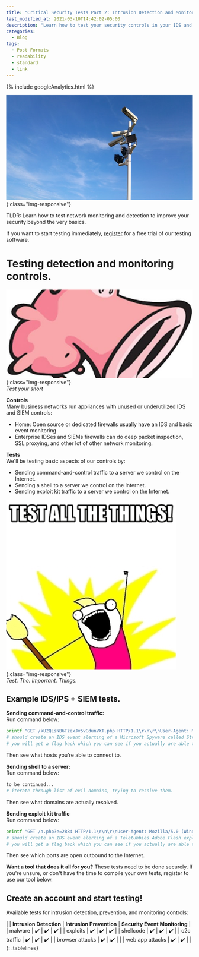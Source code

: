 ```yaml
---
title: "Critical Security Tests Part 2: Intrusion Detection and Monitoring Tests Guide"
last_modified_at: 2021-03-10T14:42:02-05:00
description: "Learn how to test your security controls in your IDS and SIEM using your command line"
categories:
  - Blog
tags:
  - Post Formats
  - readability
  - standard
  - link
---
```

<!-- Google analytics -->
{% include googleAnalytics.html %}
<!-- leadfeeder analytics -->
<!-- {% include leadfeederAnalytics.html %} -->

![compliance](/assets/images/2021-03-10/featureimage.jpg){:class="img-responsive"}  

TLDR: Learn how to test network monitoring and detection to improve your security beyond the very basics.

If you want to start testing immediately, [register][create account] for a free trial of our testing software.

# Testing detection and monitoring controls.
![compliance](/assets/images/2021-03-10/snort-ids.jpeg){:class="img-responsive"}  
*Test your snort*


**Controls**  
Many business networks run appliances with unused or underutilized IDS and SIEM controls:
* Home: Open source or dedicated firewalls usually have an IDS and basic event monitoring
* Enterprise IDSes and SIEMs firewalls can do deep packet inspection, SSL proxying, and other lot of other network monitoring.

**Tests**  
We'll be testing basic aspects of our controls by:
* Sending command-and-control traffic to a server we control on the Internet.
* Sending a shell to a server we control on the Internet.
* Sending exploit kit traffic to a server we control on the Internet.

![test all the security things](/assets/images/2021-03-08/test-all-the-things.png){:class="img-responsive"}  
*Test. The. Important. Things.*

## Example IDS/IPS + SIEM tests.

**Sending command-and-control traffic:**  
Run command below:
```bash
printf "GET /kU2QLsNB6TzexJv5vGdunVXT.php HTTP/1.1\r\n\r\nUser-Agent: Mozilla/5.0 (Windows NT 10.0; Win64; x64) AppleWebKit/537.36 (KHTML, like Gecko) Chrome/74.0.3729.169 Safari/537.36\r\nHost: 107.23.248.210\r\nAccept: */*\r\n\r\n" | nc -v 107.23.248.210 80
# should create an IDS event alerting of a Microsoft Spyware called Strong Pity.
# you will get a flag back which you can see if you actually are able to detect with deep packet inspection.
```
Then see what hosts you're able to connect to.

**Sending shell to a server:**  
Run command below:
```bash
to be continued...
# iterate through list of evil domains, trying to resolve them.
```
Then see what domains are actually resolved.

**Sending exploit kit traffic**  
Run command below:
```bash
printf "GET /a.php?e=2884 HTTP/1.1\r\n\r\nUser-Agent: Mozilla/5.0 (Windows NT 10.0; Win64; x64) AppleWebKit/537.36 (KHTML, like Gecko) Chrome/74.0.3729.169 Safari/537.36\r\nHost: 107.23.248.210\r\nAccept: */*\r\n\r\n" | nc -v 107.23.248.210 80
# should create an IDS event alerting of a Teletubbies Adobe Flash exploit indication.
# you will get a flag back which you can see if you actually are able to detect with deep 
```
Then see which ports are open outbound to the Internet.

**Want a tool that does it all for you?**
These tests need to be done securely. If you're unsure, or don't have the time to compile your own tests, register to use our tool below.

## Create an account and start testing!  
Available tests for intrusion detection, prevention, and monitoring controls:

<style>
.tablelines table, .tablelines td, .tablelines th {
        border: 1px gray;
        }
</style>
|                       |  **Intrusion Detection** | **Intrusion Prevention**   | **Security Event Monitoring** |
| malware               | :heavy_check_mark:       | :heavy_check_mark:         | :heavy_check_mark:            |
| exploits              | :heavy_check_mark:       | :heavy_check_mark:         | :heavy_check_mark:            |
| shellcode             | :heavy_check_mark:       | :heavy_check_mark:         | :heavy_check_mark:            |
| c2c traffic           | :heavy_check_mark:       | :heavy_check_mark:         | :heavy_check_mark:            |
| browser attacks       | :heavy_check_mark:       | :heavy_check_mark:         |                               |
| web app attacks       | :heavy_check_mark:       | :heavy_check_mark:         |                               |
{: .tablelines}


<script charset="utf-8" type="text/javascript" src="//js.hsforms.net/forms/shell.js"></script>
<script>
  hbspt.forms.create({
	portalId: "8898112",
	formId: "2b1cfdb3-6618-4dd8-86e4-4786274c0d38"
});
</script>



[create account]: #create-an-account-and-start-testing